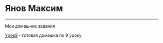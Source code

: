# Янов Максим
***
Мои домашние задания


[Урок9](myanov.github.io/Lession_9/src/
 "Домашнее задание по 9 уроку") - готовая домашка по 9 уроку
